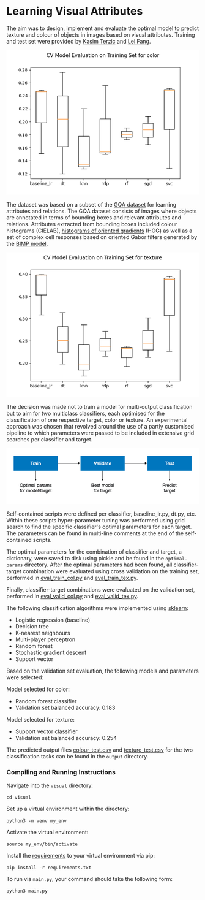 # Learning Visual Attributes

The aim was to design, implement and evaluate the optimal model to predict texture and colour of objects in images based on visual attributes. Training and test set were provided by [Kasim Terzic](https://kt54.host.cs.st-andrews.ac.uk/) and [Lei Fang](https://sites.google.com/view/leifangresearch/).

![color](res/color.png)

The dataset was based on a subset of the [GQA dataset](https://openaccess.thecvf.com/content_CVPR_2019/papers/Hudson_GQA_A_New_Dataset_for_Real-World_Visual_Reasoning_and_Compositional_CVPR_2019_paper.pdf) for learning attributes and relations. The GQA dataset consists of images where objects are annotated in terms of bounding boxes and relevant attributes and relations. Attributes extracted from bounding boxes included colour histograms (CIELAB), [histograms of oriented gradients](https://ieeexplore.ieee.org/abstract/document/1467360) (HOG) as well as a set of complex cell responses based on oriented Gabor filters generated by the [BIMP model](https://www.sciencedirect.com/science/article/abs/pii/S0925231214012624).

![texture](res/texture.png)

The decision was made not to train a model for multi-output classification but to aim for two multiclass classifiers, each optimised for the classification of one respective target, color or texture. An experimental approach was chosen that revolved around the use of a partly customised pipeline to which parameters were passed to be included in extensive grid searches per classifier and target.

![workflow](res/workflow.png)

Self-contained scripts were defined per classifier, baseline_lr.py, dt.py, etc. Within these scripts hyper-parameter tuning was performed using grid search to find the specific classifier's optimal parameters for each target. The parameters can be found in multi-line comments at the end of the self-contained scripts.

The optimal parameters for the combination of classifier and target, a dictionary, were saved to disk using pickle and be found in the ```optimal-params``` directory. After the optimal parameters had been found, all classifier-target combination were evaluated using cross validation on the training set, performed in [eval_train_col.py](eval_train_col.py) and [eval_train_tex.py](eval_train_tex.py).

Finally, classifier-target combinations were evaluated on the validation set, performed in [eval_valid_col.py](eval_valid_col.py) and [eval_valid_tex.py](eval_valid_tex.py).

The following classification algorithms were implemented using [sklearn](https://scikit-learn.org/):
- Logistic regression (baseline)
- Decision tree
- K-nearest neighbours
- Multi-player perceptron
- Random forest
- Stochastic gradient descent
- Support vector

Based on the validation set evaluation, the following models and parameters were selected:

Model selected for color:
- Random forest classifier
- Validation set balanced accuracy: 0.183

Model selected for texture:
- Support vector classifier
- Validation set balanced accuracy: 0.254

The predicted output files [colour_test.csv](output/colour_test.csv) and [texture_test.csv](texture_test.csv) for the two classification tasks can be found in the ```output``` directory.

### Compiling and Running Instructions

Navigate into the ```visual``` directory:
```shell script
cd visual
```

Set up a virtual environment within the directory:
```shell script
python3 -m venv my_env
```

Activate the virtual environment:
```shell script
source my_env/bin/activate
```

Install the [requirements](requirements.txt) to your virtual environment via pip:
```shell script
pip install -r requirements.txt
```

To run via ```main.py```, your command should take the following form:
```shell script
python3 main.py
```
